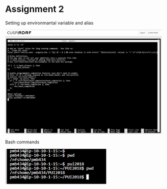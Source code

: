 # Assignment 2

Setting up environmantal variable and alias

![Alt text](screenshots/bashrc_file.PNG)

Bash commands

![Alt text](screenshots/commands.PNG)
